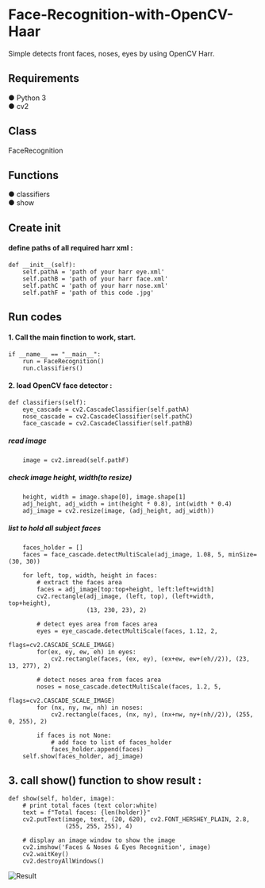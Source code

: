 # Face-Recognition-with-OpenCV-Haar
Simple detects front faces, noses, eyes by using OpenCV Harr. 

## Requirements
● Python 3    
● cv2   


## Class
FaceRecognition


## Functions
● classifiers  
● show


## Create __init__
#### define paths of all required harr xml :
    def __init__(self):
        self.pathA = 'path of your harr eye.xml'
        self.pathB = 'path of your harr face.xml'
        self.pathC = 'path of your harr nose.xml'
        self.pathF = 'path of this code .jpg'


## Run codes
#### 1. Call the main finction to work, start.
    if __name__ == "__main__":
        run = FaceRecognition()
        run.classifiers()

#### 2. load OpenCV face detector :
    def classifiers(self):
        eye_cascade = cv2.CascadeClassifier(self.pathA)
        nose_cascade = cv2.CascadeClassifier(self.pathC)
        face_cascade = cv2.CascadeClassifier(self.pathB)

##### read image
        image = cv2.imread(self.pathF)

##### check image height, width(to resize)
        height, width = image.shape[0], image.shape[1]
        adj_height, adj_width = int(height * 0.8), int(width * 0.4)
        adj_image = cv2.resize(image, (adj_height, adj_width))

##### list to hold all subject faces
        faces_holder = []
        faces = face_cascade.detectMultiScale(adj_image, 1.08, 5, minSize=(30, 30))
        
        for left, top, width, height in faces:
            # extract the faces area
            faces = adj_image[top:top+height, left:left+width]
            cv2.rectangle(adj_image, (left, top), (left+width, top+height),
                          (13, 230, 23), 2)

            # detect eyes area from faces area
            eyes = eye_cascade.detectMultiScale(faces, 1.12, 2,
                                                flags=cv2.CASCADE_SCALE_IMAGE)
            for(ex, ey, ew, eh) in eyes:
                cv2.rectangle(faces, (ex, ey), (ex+ew, ew+(eh//2)), (23, 13, 277), 2)

            # detect noses area from faces area
            noses = nose_cascade.detectMultiScale(faces, 1.2, 5,
                                                  flags=cv2.CASCADE_SCALE_IMAGE)
            for (nx, ny, nw, nh) in noses:
                cv2.rectangle(faces, (nx, ny), (nx+nw, ny+(nh//2)), (255, 0, 255), 2)

            if faces is not None:
                # add face to list of faces_holder
                faces_holder.append(faces)
        self.show(faces_holder, adj_image)
        

## 3. call show() function to show result :
    def show(self, holder, image):
        # print total faces (text color:white)
        text = f"Total faces: {len(holder)}"
        cv2.putText(image, text, (20, 620), cv2.FONT_HERSHEY_PLAIN, 2.8,
                    (255, 255, 255), 4)

        # display an image window to show the image
        cv2.imshow('Faces & Noses & Eyes Recognition', image)
        cv2.waitKey()
        cv2.destroyAllWindows()
![Result](https://user-images.githubusercontent.com/70878758/130394409-953c5ab4-a3ed-460d-961e-f5d6a914104d.jpg)
